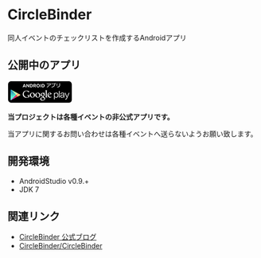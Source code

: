 CircleBinder
============

同人イベントのチェックリストを作成するAndroidアプリ


公開中のアプリ
------------

[![Android app on Google Play](/art/banner_play_store.png)](https://play.google.com/store/search?q=pub:ichigotake)

**当プロジェクトは各種イベントの非公式アプリです。**

当アプリに関するお問い合わせは各種イベントへ送らないようお願い致します。


開発環境
------------

- AndroidStudio v0.9.+
- JDK 7


関連リンク
------------

- [CircleBinder 公式ブログ](http://circlebinder.blog.jp/)
- [CircleBinder/CircleBinder](https://github.com/CircleBinder/CircleBinder)
